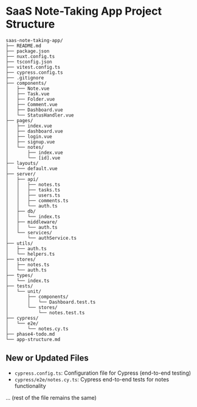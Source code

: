 # SaaS Note-Taking App Project Structure

```
saas-note-taking-app/
├── README.md
├── package.json
├── nuxt.config.ts
├── tsconfig.json
├── vitest.config.ts
├── cypress.config.ts
├── .gitignore
├── components/
│   ├── Note.vue
│   ├── Task.vue
│   ├── Folder.vue
│   ├── Comment.vue
│   ├── Dashboard.vue
│   └── StatusHandler.vue
├── pages/
│   ├── index.vue
│   ├── dashboard.vue
│   ├── login.vue
│   ├── signup.vue
│   └── notes/
│       ├── index.vue
│       └── [id].vue
├── layouts/
│   └── default.vue
├── server/
│   ├── api/
│   │   ├── notes.ts
│   │   ├── tasks.ts
│   │   ├── users.ts
│   │   ├── comments.ts
│   │   └── auth.ts
│   ├── db/
│   │   └── index.ts
│   ├── middleware/
│   │   └── auth.ts
│   └── services/
│       └── authService.ts
├── utils/
│   ├── auth.ts
│   └── helpers.ts
├── stores/
│   ├── notes.ts
│   └── auth.ts
├── types/
│   └── index.ts
├── tests/
│   └── unit/
│       ├── components/
│       │   └── Dashboard.test.ts
│       └── stores/
│           └── notes.test.ts
├── cypress/
│   └── e2e/
│       └── notes.cy.ts
├── phase4-todo.md
└── app-structure.md
```

## New or Updated Files
- `cypress.config.ts`: Configuration file for Cypress (end-to-end testing)
- `cypress/e2e/notes.cy.ts`: Cypress end-to-end tests for notes functionality

... (rest of the file remains the same)